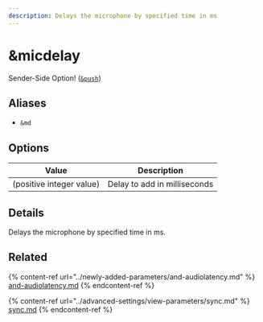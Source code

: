 ```yaml
---
description: Delays the microphone by specified time in ms
---
```


# \&micdelay

Sender-Side Option! ([`&push`](push.md))

## Aliases

* `&md`

## Options

| Value                    | Description                  |
| ------------------------ | ---------------------------- |
| (positive integer value) | Delay to add in milliseconds |

## Details

Delays the microphone by specified time in ms.

## Related

{% content-ref url="../newly-added-parameters/and-audiolatency.md" %}
[and-audiolatency.md](../newly-added-parameters/and-audiolatency.md)
{% endcontent-ref %}

{% content-ref url="../advanced-settings/view-parameters/sync.md" %}
[sync.md](../advanced-settings/view-parameters/sync.md)
{% endcontent-ref %}
